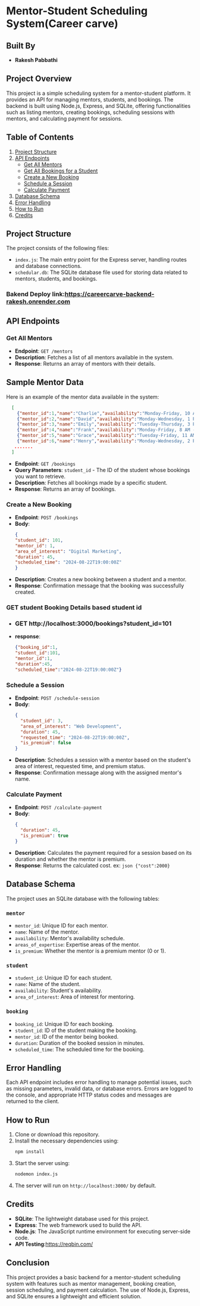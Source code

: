 # Mentor-Student Scheduling System(Career carve)

## Built By

- **Rakesh Pabbathi**

## Project Overview

This project is a simple scheduling system for a mentor-student platform. It provides an API for managing mentors, students, and bookings. The backend is built using Node.js, Express, and SQLite, offering functionalities such as listing mentors, creating bookings, scheduling sessions with mentors, and calculating payment for sessions.

## Table of Contents

1. [Project Structure](#project-structure)
2. [API Endpoints](#api-endpoints)
   - [Get All Mentors](#get-all-mentors)
   - [Get All Bookings for a Student](#get-all-bookings-for-a-student)
   - [Create a New Booking](#create-a-new-booking)
   - [Schedule a Session](#schedule-a-session)
   - [Calculate Payment](#calculate-payment)
3. [Database Schema](#database-schema)
4. [Error Handling](#error-handling)
5. [How to Run](#how-to-run)
6. [Credits](#credits)

## Project Structure

The project consists of the following files:

- `index.js`: The main entry point for the Express server, handling routes and database connections.
- `schedular.db`: The SQLite database file used for storing data related to mentors, students, and bookings.

### Bakend Deploy link:https://careercarve-backend-rakesh.onrender.com
## API Endpoints

### Get All Mentors

- **Endpoint**: `GET /mentors`
- **Description**: Fetches a list of all mentors available in the system.
- **Response**: Returns an array of mentors with their details.
 
## Sample Mentor Data

Here is an example of the mentor data available in the system:

```json
  [
    {"mentor_id":1,"name":"Charlie","availability":"Monday-Friday, 10 AM - 4 PM","areas_of_expertise":"UI/UX Design, Figma","is_premium":1},
    {"mentor_id":2,"name":"David","availability":"Monday-Wednesday, 1 PM - 6 PM","areas_of_expertise":"Project Management, Agile","is_premium":0},
    {"mentor_id":3,"name":"Emily","availability":"Tuesday-Thursday, 3 PM - 9 PM","areas_of_expertise":"Digital Marketing, SEO","is_premium":1},
    {"mentor_id":4,"name":"Frank","availability":"Monday-Friday, 8 AM - 3 PM","areas_of_expertise":"Software Testing, Automation","is_premium":0},
    {"mentor_id":5,"name":"Grace","availability":"Tuesday-Friday, 11 AM - 5 PM","areas_of_expertise":"Mobile App Development, Flutter","is_premium":1},
    {"mentor_id":6,"name":"Henry","availability":"Monday-Wednesday, 2 PM - 7 PM","areas_of_expertise":"Cloud Computing, AWS","is_premium":0},
   .......
  ]
```
- **Endpoint**: `GET /bookings`
- **Query Parameters**: `student_id` - The ID of the student whose bookings you want to retrieve.
- **Description**: Fetches all bookings made by a specific student.
- **Response**: Returns an array of bookings.

### Create a New Booking

- **Endpoint**: `POST /bookings`
- **Body**:
  ```json
  {
  "student_id": 101,
  "mentor_id": 1,
  "area_of_interest": "Digital Marketing",
  "duration": 45,
  "scheduled_time": "2024-08-22T19:00:00Z"
  }
  ```
- **Description**: Creates a new booking between a student and a mentor.
- **Response**: Confirmation message that the booking was successfully created.

### GET student Booking Details based student id
  - ### **GET** http://localhost:3000/bookings?student_id=101
  - **response**:

    ```json
    {"booking_id":1,
    "student_id":101,
    "mentor_id":1,
    "duration":45,
    "scheduled_time":"2024-08-22T19:00:00Z"}
    ```

### Schedule a Session

- **Endpoint**: `POST /schedule-session`
- **Body**:
  ```json
  {
    "student_id": 3,
    "area_of_interest": "Web Development",
    "duration": 45,
    "requested_time": "2024-08-22T19:00:00Z",
    "is_premium": false
  }
  ```
- **Description**: Schedules a session with a mentor based on the student's area of interest, requested time, and premium status.
- **Response**: Confirmation message along with the assigned mentor's name.

### Calculate Payment

- **Endpoint**: `POST /calculate-payment`
- **Body**:
  ```json
  {
    "duration": 45,
    "is_premium": true
  }
  ```
- **Description**: Calculates the payment required for a session based on its duration and whether the mentor is premium.
- **Response**: Returns the calculated cost. ex: ```json {"cost":2000} ```

## Database Schema

The project uses an SQLite database with the following tables:

### `mentor`

- `mentor_id`: Unique ID for each mentor.
- `name`: Name of the mentor.
- `availability`: Mentor's availability schedule.
- `areas_of_expertise`: Expertise areas of the mentor.
- `is_premium`: Whether the mentor is a premium mentor (0 or 1).

### `student`

- `student_id`: Unique ID for each student.
- `name`: Name of the student.
- `availability`: Student's availability.
- `area_of_interest`: Area of interest for mentoring.

### `booking`

- `booking_id`: Unique ID for each booking.
- `student_id`: ID of the student making the booking.
- `mentor_id`: ID of the mentor being booked.
- `duration`: Duration of the booked session in minutes.
- `scheduled_time`: The scheduled time for the booking.

## Error Handling

Each API endpoint includes error handling to manage potential issues, such as missing parameters, invalid data, or database errors. Errors are logged to the console, and appropriate HTTP status codes and messages are returned to the client.

## How to Run

1. Clone or download this repository.
2. Install the necessary dependencies using:
   ```bash
   npm install
   ```
3. Start the server using:
   ```bash
   nodemon index.js
   ```
4. The server will run on `http://localhost:3000/` by default.

## Credits

- **SQLite**: The lightweight database used for this project.
- **Express**: The web framework used to build the API.
- **Node.js**: The JavaScript runtime environment for executing server-side code.
- **API Testing**:https://reqbin.com/

## Conclusion

This project provides a basic backend for a mentor-student scheduling system with features such as mentor management, booking creation, session scheduling, and payment calculation. The use of Node.js, Express, and SQLite ensures a lightweight and efficient solution.


